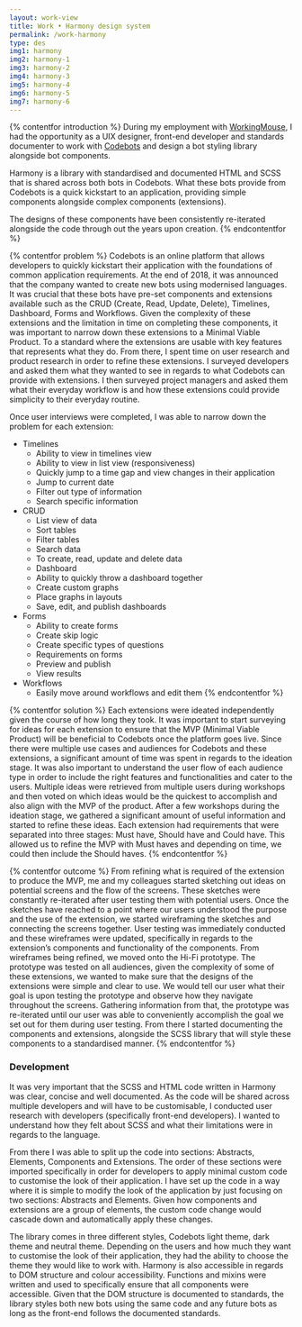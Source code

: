 ```yaml
---
layout: work-view
title: Work • Harmony design system
permalink: /work-harmony
type: des
img1: harmony
img2: harmony-1
img3: harmony-2
img4: harmony-3
img5: harmony-4
img6: harmony-5
img7: harmony-6
---
```


{% contentfor introduction %}
During my employment with <a href="https://workingmouse.com.au/" target="_blank">WorkingMouse</a>, I had the opportunity as a UIX designer, front-end developer and standards documenter to work with <a href="www.codebots.com" target='_blank'>Codebots</a> and design a bot styling library alongside bot components. 

Harmony is a library with standardised and documented HTML and SCSS that is shared across both bots in Codebots. What these bots provide from Codebots is a quick kickstart to an application, providing simple components alongside complex components (extensions). 

The designs of these components have been consistently re-iterated alongside the code through out the years upon creation. 
{% endcontentfor %}


{% contentfor problem %}
Codebots is an online platform that allows developers to quickly kickstart their application with the foundations of common application requirements. At the end of 2018, it was announced that the company wanted to create new bots using modernised languages. It was crucial that these bots have pre-set components and extensions available such as the CRUD (Create, Read, Update, Delete), Timelines, Dashboard, Forms and Workflows. Given the complexity of these extensions and the limitation in time on completing these components, it was important to narrow down these extensions to a Minimal Viable Product. To a standard where the extensions are usable with key features that represents what they do. From there, I spent time on user research and product research in order to refine these extensions. I surveyed developers and asked them what they wanted to see in regards to what Codebots can provide with extensions. I then surveyed project managers and asked them what their everyday workflow is and how these extensions could provide simplicity to their everyday routine. 

Once user interviews were completed, I was able to narrow down the problem for each extension:

* Timelines 
    * Ability to view in timelines view 
    * Ability to view in list view (responsiveness)
    * Quickly jump to a time gap and view changes in their application
    * Jump to current date
    * Filter out type of information
    * Search specific information
* CRUD
    * List view of data
    * Sort tables
    * Filter tables
    * Search data
    * To create, read, update and delete data
    * Dashboard
    * Ability to quickly throw a dashboard together
    * Create custom graphs
    * Place graphs in layouts
    * Save, edit, and publish dashboards
* Forms
    * Ability to create forms
    * Create skip logic
    * Create specific types of questions
    * Requirements on forms
    * Preview and publish
    * View results
* Workflows
    * Easily move around workflows and edit them
{% endcontentfor %}


{% contentfor solution %}
Each extensions were ideated independently given the course of how long they took. It was important to start surveying for ideas for each extension to ensure that the MVP (Minimal Viable Product) will be beneficial to Codebots once the platform goes live. Since there were multiple use cases and audiences for Codebots and these extensions, a significant amount of time was spent in regards to the ideation stage. It was also important to understand the user flow of each audience type in order to include the right features and functionalities and cater to the users. Multiple ideas were retrieved from multiple users during workshops and then voted on which ideas would be the quickest to accomplish and also align with the MVP of the product. After a few workshops during the ideation stage, we gathered a significant amount of useful information and started to refine these ideas. Each extension had requirements that were separated into three stages: Must have, Should have and Could have. This allowed us to refine the MVP with Must haves and depending on time, we could then include the Should haves. 
{% endcontentfor %}


{% contentfor outcome %}
From refining what is required of the extension to produce the MVP, me and my colleagues started sketching out ideas on potential screens and the flow of the screens. These sketches were constantly re-iterated after user testing them with potential users. Once the sketches have reached to a point where our users understood the purpose and the use of the extension, we started wireframing the sketches and connecting the screens together. User testing was immediately conducted and these wireframes were updated, specifically in regards to the extension’s components and functionality of the components. From wireframes being refined, we moved onto the Hi-Fi prototype. The prototype was tested on all audiences, given the complexity of some of these extensions, we wanted to make sure that the designs of the extensions were simple and clear to use. We would tell our user what their goal is upon testing the prototype and observe how they navigate throughout the screens. Gathering information from that, the prototype was re-iterated until our user was able to conveniently accomplish the goal we set out for them during user testing. From there I started documenting the components and extensions, alongside the SCSS library that will style these components to a standardised manner.
{% endcontentfor %}


### Development

It was very important that the SCSS and HTML code written in Harmony was clear, concise and well documented. As the code will be shared across multiple developers and will have to be customisable, I conducted user research with developers (specifically front-end developers). I wanted to understand how they felt about SCSS and what their limitations were in regards to the language. 

From there I was able to split up the code into sections: Abstracts, Elements, Components and Extensions. The order of these sections were imported specifically in order for developers to apply minimal custom code to customise the look of their application. I have set up the code in a way where it is simple to modify the look of the application by just focusing on two sections: Abstracts and Elements. Given how components and extensions are a group of elements, the custom code change would cascade down and automatically apply these changes. 

The library comes in three different styles, Codebots light theme, dark theme and neutral theme. Depending on the users and how much they want to customise the look of their application, they had the ability to choose the theme they would like to work with. Harmony is also accessible in regards to DOM structure and colour accessibility. Functions and mixins were written and used to specifically ensure that all components were accessible. Given that the DOM structure is documented to standards, the library styles both new bots using the same code and any future bots as long as the front-end follows the documented standards. 